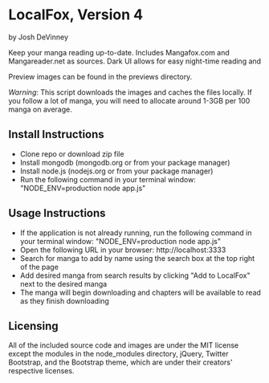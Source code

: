 LocalFox, Version 4
================================
by Josh DeVinney

Keep your manga reading up-to-date. Includes Mangafox.com and Mangareader.net as sources. Dark UI allows for easy night-time reading and 

Preview images can be found in the previews directory.

*Warning*: This script downloads the images and caches the files locally. If you follow a lot of manga, you will need to allocate around 1-3GB per 100 manga on average.


Install Instructions
-------------------------

* Clone repo or download zip file
* Install mongodb (mongodb.org or from your package manager)
* Install node.js (nodejs.org or from your package manager)
* Run the following command in your terminal window: "NODE_ENV=production node app.js"


Usage Instructions
-------------------------
* If the application is not already running, run the following command in your terminal window: "NODE_ENV=production node app.js"
* Open the following URL in your browser: http://localhost:3333
* Search for manga to add by name using the search box at the top right of the page
* Add desired manga from search results by clicking "Add to LocalFox" next to the desired manga
* The manga will begin downloading and chapters will be available to read as they finish downloading

Licensing
-------------------------
All of the included source code and images are under the MIT license except the modules in the node_modules directory, jQuery, Twitter Bootstrap, and the Bootstrap theme, which are under their creators' respective licenses.